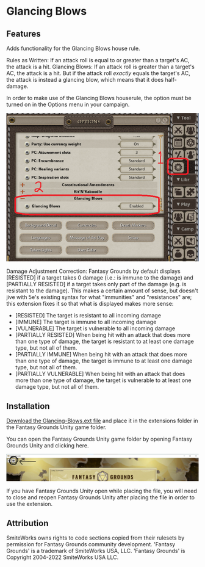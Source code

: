 # Glancing Blows

## Features

Adds functionality for the Glancing Blows house rule.

Rules as Written: If an attack roll is equal to or greater than a target's AC, the attack is a hit.
Glancing Blows: If an attack roll is greater than a target's AC, the attack is a hit. But if the attack roll *exactly* equals the target's AC, the attack is instead a glancing blow, which means that it does half-damage.

In order to make use of the Glancing Blows houserule, the option must be turned on in the Options menu in your campaign.

![Screenshot of the button for Glancing Blows](https://github.com/ThatDudeThatIsOverThere/File-Holder/blob/main/Readme-Images/Glancing%20Blows%20option.png)

Damage Adjustment Correction: Fantasy Grounds by default displays [RESISTED] if a target takes 0 damage (i.e.: is immune to the damage) and [PARTIALLY RESISTED] if a target takes only part of the damage (e.g. is resistant to the damage).
This makes a certain amount of sense, but doesn't jive with 5e's existing syntax for what "immunities" and "resistances" are; this extension fixes it so that what is displayed makes more sense:
- [RESISTED] The target is resistant to all incoming damage
- [IMMUNE] The target is immune to all incoming damage
- [VULNERABLE] The target is vulnerable to all incoming damage
- [PARTIALLY RESISTED] When being hit with an attack that does more than one type of damage, the target is resistant to at least one damage type, but not all of them.
- [PARTIALLY IMMUNE] When being hit with an attack that does more than one type of damage, the target is immune to at least one damage type, but not all of them.
- [PARTIALLY VULNERABLE] When being hit with an attack that does more than one type of damage, the target is vulnerable to at least one damage type, but not all of them.

## Installation

[Download the Glancing-Blows.ext file](https://github.com/ThatDudeThatIsOverThere/Glancing-Blows/releases) and place it in the extensions folder in the Fantasy Grounds Unity game folder.

You can open the Fantasy Grounds Unity game folder by opening Fantasy Grounds Unity and clicking here. 

![Screenshot of the thing you need to click in Fantasy Grounds Unity](https://github.com/ThatDudeThatIsOverThere/File-Holder/blob/main/Readme-Images/FGU-Folder-Open.png)

If you have Fantasy Grounds Unity open while placing the file, you will need to close and reopen Fantasy Grounds Unity after placing the file in order to use the extension.

## Attribution
SmiteWorks owns rights to code sections copied from their rulesets by permission for Fantasy Grounds community development.
'Fantasy Grounds' is a trademark of SmiteWorks USA, LLC.
'Fantasy Grounds' is Copyright 2004-2022 SmiteWorks USA LLC.
